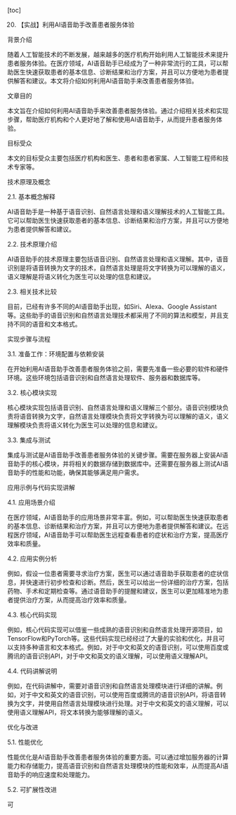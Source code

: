 
[toc]                    
                
                
20. 【实战】利用AI语音助手改善患者服务体验

背景介绍

随着人工智能技术的不断发展，越来越多的医疗机构开始利用人工智能技术来提升患者服务体验。在医疗领域，AI语音助手已经成为了一种非常流行的工具，可以帮助医生快速获取患者的基本信息、诊断结果和治疗方案，并且可以方便地为患者提供解答和建议。本文将介绍如何利用AI语音助手来改善患者服务体验。

文章目的

本文旨在介绍如何利用AI语音助手来改善患者服务体验。通过介绍相关技术和实现步骤，帮助医疗机构和个人更好地了解和使用AI语音助手，从而提升患者服务体验。

目标受众

本文的目标受众主要包括医疗机构和医生、患者和患者家属、人工智能工程师和技术专家等。

技术原理及概念

2.1. 基本概念解释

AI语音助手是一种基于语音识别、自然语言处理和语义理解技术的人工智能工具。它可以帮助医生快速获取患者的基本信息、诊断结果和治疗方案，并且可以方便地为患者提供解答和建议。

2.2. 技术原理介绍

AI语音助手的技术原理主要包括语音识别、自然语言处理和语义理解。其中，语音识别是将语音转换为文字的技术，自然语言处理是将文字转换为可以理解的语义，语义理解是将语义转化为医生可以处理的信息和建议。

2.3. 相关技术比较

目前，已经有许多不同的AI语音助手出现，如Siri、Alexa、Google Assistant等。这些助手的语音识别和自然语言处理技术都采用了不同的算法和模型，并且支持不同的语音和文本格式。

实现步骤与流程

3.1. 准备工作：环境配置与依赖安装

在开始利用AI语音助手改善患者服务体验之前，需要先准备一些必要的软件和硬件环境。这些环境包括语音识别和自然语言处理软件、服务器和数据库等。

3.2. 核心模块实现

核心模块实现包括语音识别、自然语言处理和语义理解三个部分。语音识别模块负责将语音转换为文字，自然语言处理模块负责将文字转换为可以理解的语义，语义理解模块负责将语义转化为医生可以处理的信息和建议。

3.3. 集成与测试

集成与测试是AI语音助手改善患者服务体验的关键步骤。需要在服务器上安装AI语音助手的核心模块，并将相关的数据存储到数据库中。还需要在服务器上测试AI语音助手的性能和功能，确保其能够满足用户需求。

应用示例与代码实现讲解

4.1. 应用场景介绍

在医疗领域，AI语音助手的应用场景非常丰富。例如，可以帮助医生快速获取患者的基本信息、诊断结果和治疗方案，并且可以方便地为患者提供解答和建议。在远程医疗领域，AI语音助手可以帮助医生远程查看患者的症状和治疗方案，提高医疗效率和质量。

4.2. 应用实例分析

例如，假设一位患者需要寻求治疗方案，医生可以通过语音助手获取患者的症状信息，并快速进行初步检查和诊断。然后，医生可以给出一份详细的治疗方案，包括药物、手术和定期检查等。通过语音助手的提醒和建议，医生可以更加精准地为患者提供治疗方案，从而提高治疗效率和质量。

4.3. 核心代码实现

例如，核心代码实现可以借鉴一些成熟的语音识别和自然语言处理开源项目，如TensorFlow和PyTorch等。这些代码实现已经经过了大量的实验和优化，并且可以支持多种语言和文本格式。例如，对于中文和英文的语音识别，可以使用百度或腾讯的语音识别API，对于中文和英文的语义理解，可以使用语义理解API。

4.4. 代码讲解说明

例如，在代码讲解中，需要对语音识别和自然语言处理模块进行详细的讲解。例如，对于中文和英文的语音识别，可以使用百度或腾讯的语音识别API，将语音转换为文字，并使用自然语言处理模块进行处理。对于中文和英文的语义理解，可以使用语义理解API，将文本转换为能够理解的语义。

优化与改进

5.1. 性能优化

性能优化是AI语音助手改善患者服务体验的重要方面。可以通过增加服务器的计算能力和存储能力，提高语音识别和自然语言处理模块的性能和效率，从而提高AI语音助手的响应速度和处理能力。

5.2. 可扩展性改进

可

